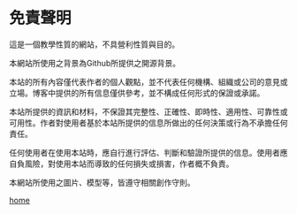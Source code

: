 # 免責聲明
這是一個教學性質的網站，不具營利性質與目的。

本網站所使用之背景為Github所提供之開源背景。

本站的所有內容僅代表作者的個人觀點，並不代表任何機構、組織或公司的意見或立場。博客中提供的所有信息僅供參考，並不構成任何形式的保證或承諾。

本站所提供的資訊和材料，不保證其完整性、正確性、即時性、適用性、可靠性或可用性。作者對使用者基於本站所提供的信息所做出的任何決策或行為不承擔任何責任。

任何使用者在使用本站時，應自行進行評估、判斷和驗證所提供的信息。使用者應自負風險，對使用本站而導致的任何損失或損害，作者概不負責。

本網站所使用之圖片、模型等，皆遵守相關創作守則。

[home](https://k3c4zo.github.io)
